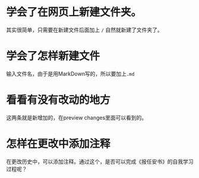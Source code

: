 # 学会了在网页上新建文件夹。
其实很简单，只需要在新建文件后面加上 `/` 自然就新建了文件夹了。
# 学会了怎样新建文件
输入文件名，由于是用MarkDown写的，所以要加上`.md`
# 看看有没有改动的地方
这两条就是新增加的，在preview changes里面可以看到的。
# 怎样在更改中添加注释
在更改历史中，可以添加注释。通过这个，是否可以完成《报任安书》的自我学习过程呢？
